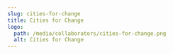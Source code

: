```yaml
---
slug: cities-for-change
title: Cities for Change
logo:
  path: /media/collaborators/cities-for-change.png
  alt: Cities for Change
---
```

